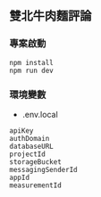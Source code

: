 ## 雙北牛肉麵評論

### 專案啟動

```
npm install
npm run dev
```

### 環境變數

- .env.local

```
apiKey
authDomain
databaseURL
projectId
storageBucket
messagingSenderId
appId
measurementId
```
